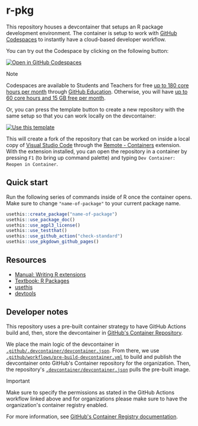 # r-pkg

This repository houses a devcontainer that setups an R package development environment. The container is setup to work with [GitHub Codespaces](https://github.com/features/codespaces) to instantly have a cloud-based developer workflow.

You can try out the Codespace by clicking on the following button:

[![Open in GitHub Codespaces](https://github.com/codespaces/badge.svg)](https://codespaces.new/coatless-devcontainer/r-pkg?quickstart=1)

> [!NOTE]
>
> Codespaces are available to Students and Teachers for free [up to 180 core hours per month](https://docs.github.com/en/education/manage-coursework-with-github-classroom/integrate-github-classroom-with-an-ide/using-github-codespaces-with-github-classroom#about-github-codespaces)
> through [GitHub Education](https://education.github.com/). Otherwise, you will have 
> [up to 60 core hours and 15 GB free per month](https://github.com/features/codespaces#pricing).

Or, you can press the template button to create a new repository with the same setup so that you
can work locally on the devcontainer:

[![Use this template](https://img.shields.io/badge/Use%20this%20template-Create%20new%20repository-blue?logo=github)](https://github.com/coatless-devcontainer/r-pkg/generate)

This will create a fork of the repository that can be worked on inside a local copy of
[Visual Studio Code](https://code.visualstudio.com/) through the [Remote - Containers](https://marketplace.visualstudio.com/items?itemName=ms-vscode-remote.remote-containers) extension. With the extension installed, you can open the repository in a container by pressing `F1` (to bring up command palette) and typing `Dev Container: Reopen in Container`.

## Quick start

Run the following series of commands inside of R once the container opens. Make sure to change `"name-of-package"` to your current package name.

```r
usethis::create_package("name-of-package")
usethis::use_package_doc()
usethis::use_agpl3_license()
usethis::use_testthat()
usethis::use_github_action("check-standard")
usethis::use_pkgdown_github_pages()
```

## Resources

- [Manual: Writing R extensions](https://cran.r-project.org/doc/manuals/r-release/R-exts.html)
- [Textbook: R Packages](https://r-pkgs.org/)
- [usethis](https://usethis.r-lib.org/)
- [devtools](https://devtools.r-lib.org/)

## Developer notes

This repository uses a pre-built container strategy to have GitHub Actions build and, then, store the devcontainer in [GitHub's Container Repository](https://docs.github.com/en/packages/working-with-a-github-packages-registry/working-with-the-container-registry). 

We place the main logic of the devcontainer in [`.github/.devcontainer/devcontainer.json`](https://github.com/coatless-devcontainer/r-pkg/blob/main/.github/.devcontainer/devcontainer.json). From there, we use [`.github/workflows/pre-build-devcontainer.yml`](https://github.com/coatless-devcontainer/r-pkg/blob/main/.github/workflows/pre-build-devcontainer.yml) to build and publish the devcontainer onto GitHub's Container repository for the organization. Then, the repository's [`.devcontainer/devcontainer.json`](https://github.com/coatless-devcontainer/r-pkg/blob/main/.devcontainer/devcontainer.json) pulls the pre-built image.

> [!IMPORTANT]
>
> Make sure to specify the permissions as stated in the GitHub Actions workflow linked above
> and for organizations please make sure to have the organization's container registry enabled.
> 
> For more information, see [GitHub's Container Registry documentation](https://docs.github.com/en/packages/working-with-a-github-packages-registry/working-with-the-container-registry).